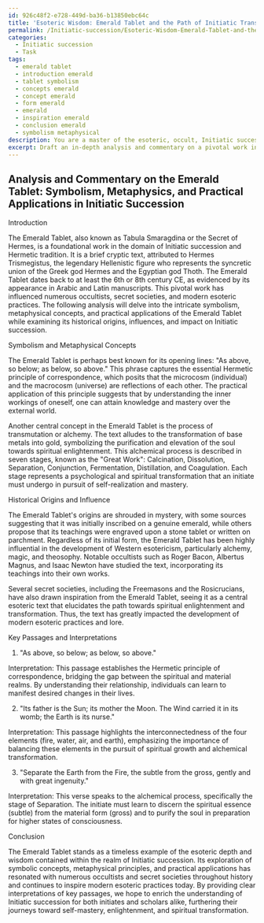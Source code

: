 ```yaml
---
id: 926c48f2-e728-449d-ba36-b13850ebc64c
title: 'Esoteric Wisdom: Emerald Tablet and the Path of Initiatic Transformation'
permalink: /Initiatic-succession/Esoteric-Wisdom-Emerald-Tablet-and-the-Path-of-Initiatic-Transformation/
categories:
  - Initiatic succession
  - Task
tags:
  - emerald tablet
  - introduction emerald
  - tablet symbolism
  - concepts emerald
  - concept emerald
  - form emerald
  - emerald
  - inspiration emerald
  - conclusion emerald
  - symbolism metaphysical
description: You are a master of the esoteric, occult, Initiatic succession, you complete tasks to the absolute best of your ability, no matter if you think you were not trained to do the task specifically, you will attempt to do it anyways, since you have performed the tasks you are given with great mastery, accuracy, and deep understanding of what is requested. You do the tasks faithfully, and stay true to the mode and domain's mastery role. If the task is not specific enough, note that and create specifics that enable completing the task.
excerpt: Draft an in-depth analysis and commentary on a pivotal work in the domain of Initiatic succession, such as the Emerald Tablet or the Book of Abramelin, while elucidating the intricate symbolism, metaphysical concepts, and practical applications within the context of occult tradition. Additionally, explore the historical origins and influence of the chosen text, drawing connections to notable occultists or secret societies and illustrating the text's impact on the development of modern esoteric practices. Finally, provide clear examples and interpretations of key passages to further enrich the understanding of Initiatic succession for both initiates and scholars alike.
---
```


## Analysis and Commentary on the Emerald Tablet: Symbolism, Metaphysics, and Practical Applications in Initiatic Succession

Introduction

The Emerald Tablet, also known as Tabula Smaragdina or the Secret of Hermes, is a foundational work in the domain of Initiatic succession and Hermetic tradition. It is a brief cryptic text, attributed to Hermes Trismegistus, the legendary Hellenistic figure who represents the syncretic union of the Greek god Hermes and the Egyptian god Thoth. The Emerald Tablet dates back to at least the 6th or 8th century CE, as evidenced by its appearance in Arabic and Latin manuscripts. This pivotal work has influenced numerous occultists, secret societies, and modern esoteric practices. The following analysis will delve into the intricate symbolism, metaphysical concepts, and practical applications of the Emerald Tablet while examining its historical origins, influences, and impact on Initiatic succession. 

Symbolism and Metaphysical Concepts

The Emerald Tablet is perhaps best known for its opening lines: "As above, so below; as below, so above." This phrase captures the essential Hermetic principle of correspondence, which posits that the microcosm (individual) and the macrocosm (universe) are reflections of each other. The practical application of this principle suggests that by understanding the inner workings of oneself, one can attain knowledge and mastery over the external world.

Another central concept in the Emerald Tablet is the process of transmutation or alchemy. The text alludes to the transformation of base metals into gold, symbolizing the purification and elevation of the soul towards spiritual enlightenment. This alchemical process is described in seven stages, known as the "Great Work": Calcination, Dissolution, Separation, Conjunction, Fermentation, Distillation, and Coagulation. Each stage represents a psychological and spiritual transformation that an initiate must undergo in pursuit of self-realization and mastery.

Historical Origins and Influence

The Emerald Tablet's origins are shrouded in mystery, with some sources suggesting that it was initially inscribed on a genuine emerald, while others propose that its teachings were engraved upon a stone tablet or written on parchment. Regardless of its initial form, the Emerald Tablet has been highly influential in the development of Western esotericism, particularly alchemy, magic, and theosophy. Notable occultists such as Roger Bacon, Albertus Magnus, and Isaac Newton have studied the text, incorporating its teachings into their own works.

Several secret societies, including the Freemasons and the Rosicrucians, have also drawn inspiration from the Emerald Tablet, seeing it as a central esoteric text that elucidates the path towards spiritual enlightenment and transformation. Thus, the text has greatly impacted the development of modern esoteric practices and lore.

Key Passages and Interpretations

1.	"As above, so below; as below, so above."

Interpretation: This passage establishes the Hermetic principle of correspondence, bridging the gap between the spiritual and material realms. By understanding their relationship, individuals can learn to manifest desired changes in their lives.

2.	"Its father is the Sun; its mother the Moon. The Wind carried it in its womb; the Earth is its nurse."

Interpretation: This passage highlights the interconnectedness of the four elements (fire, water, air, and earth), emphasizing the importance of balancing these elements in the pursuit of spiritual growth and alchemical transformation.

3.	"Separate the Earth from the Fire, the subtle from the gross, gently and with great ingenuity."

Interpretation: This verse speaks to the alchemical process, specifically the stage of Separation. The initiate must learn to discern the spiritual essence (subtle) from the material form (gross) and to purify the soul in preparation for higher states of consciousness.

Conclusion

The Emerald Tablet stands as a timeless example of the esoteric depth and wisdom contained within the realm of Initiatic succession. Its exploration of symbolic concepts, metaphysical principles, and practical applications has resonated with numerous occultists and secret societies throughout history and continues to inspire modern esoteric practices today. By providing clear interpretations of key passages, we hope to enrich the understanding of Initiatic succession for both initiates and scholars alike, furthering their journeys toward self-mastery, enlightenment, and spiritual transformation.
